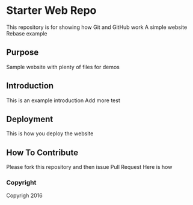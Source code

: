 # Starter Web Repo

This repository is for showing how Git and GitHub work
A simple website
Rebase example

## Purpose

Sample website with plenty of files for demos

## Introduction
This is an example introduction
Add more test

## Deployment
This is how you deploy the website

## How To Contribute
Please fork this repository and then issue Pull Request
Here is how

### Copyright
Copyrigh 2016